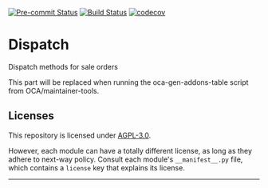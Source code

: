 
<!-- /!\ Non OCA Context : Set here the badge of your runbot / runboat instance. -->
[![Pre-commit Status](https://github.com/next-way/order-dispatch/actions/workflows/pre-commit.yml/badge.svg?branch=16.0)](https://github.com/next-way/order-dispatch/actions/workflows/pre-commit.yml?query=branch%3A16.0)
[![Build Status](https://github.com/next-way/order-dispatch/actions/workflows/test.yml/badge.svg?branch=16.0)](https://github.com/next-way/order-dispatch/actions/workflows/test.yml?query=branch%3A16.0)
[![codecov](https://codecov.io/gh/next-way/order-dispatch/branch/16.0/graph/badge.svg)](https://codecov.io/gh/next-way/order-dispatch)
<!-- /!\ Non OCA Context : Set here the badge of your translation instance. -->

<!-- /!\ do not modify above this line -->

# Dispatch

Dispatch methods for sale orders

<!-- /!\ do not modify below this line -->

<!-- prettier-ignore-start -->

[//]: # (addons)

This part will be replaced when running the oca-gen-addons-table script from OCA/maintainer-tools.

[//]: # (end addons)

<!-- prettier-ignore-end -->

## Licenses

This repository is licensed under [AGPL-3.0](LICENSE).

However, each module can have a totally different license, as long as they adhere to next-way
policy. Consult each module's `__manifest__.py` file, which contains a `license` key
that explains its license.

----
<!-- /!\ Non OCA Context : Set here the full description of your organization. -->
